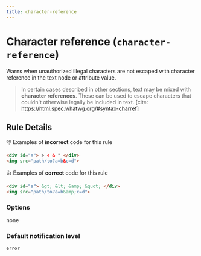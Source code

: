 ```yaml
---
title: character-reference
---
```


# Character reference (`character-reference`)

Warns when unauthorized illegal characters are not escaped with character reference in the text node or attribute value.

> In certain cases described in other sections, text may be mixed with **character references**. These can be used to escape characters that couldn't otherwise legally be included in text.
> [cite: https://html.spec.whatwg.org/#syntax-charref]

## Rule Details

👎 Examples of **incorrect** code for this rule

<!-- prettier-ignore-start -->
```html
<div id="a"> > < & " </div>
<img src="path/to?a=b&c=d">
```
<!-- prettier-ignore-end -->

👍 Examples of **correct** code for this rule

<!-- prettier-ignore-start -->
```html
<div id="a"> &gt; &lt; &amp; &quot; </div>
<img src="path/to?a=b&amp;c=d">
```
<!-- prettier-ignore-end -->

### Options

none

### Default notification level

`error`
